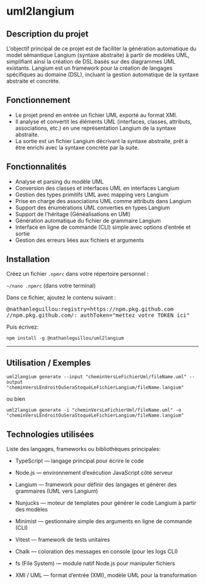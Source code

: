# **uml2langium**

## Description du projet


L’objectif principal de ce projet est de faciliter la génération automatique du model sémantique Langium (syntaxe abstraite) à partir de modèles UML, simplifiant ainsi la création de DSL basés sur des diagrammes UML existants.
Langium est un framework pour la création de langages spécifiques au domaine (DSL), incluant la gestion automatique de la syntaxe abstraite et concrète.

## Fonctionnement

- Le projet prend en entrée un fichier UML exporté au format XMI.
- Il analyse et convertit les éléments UML (interfaces, classes, attributs, associations, etc.) en une représentation Langium de la syntaxe abstraite.
- La sortie est un fichier Langium décrivant la syntaxe abstraite, prêt à être enrichi avec la syntaxe concrète par la suite.

## Fonctionnalités

- Analyse et parsing du modèle UML  
- Conversion des classes et interfaces UML en interfaces Langium  
- Gestion des types primitifs UML avec mapping vers Langium  
- Prise en charge des associations UML comme attributs dans Langium  
- Support des énumérations UML converties en types Langium
- Support de l'héritage (Généalisations en UMl)
- Génération automatique du fichier de grammaire Langium  
- Interface en ligne de commande (CLI) simple avec options d’entrée et sortie  
- Gestion des erreurs liées aux fichiers et arguments

## Installation

Créez un fichier `.npmrc` dans votre répertoire personnel :

`~/nano .npmrc` (dans votre terminal)

Dans ce fichier, ajoutez le contenu suivant :

<pre>
@nathanleguillou:registry=https://npm.pkg.github.com
//npm.pkg.github.com/:_authToken="mettez votre TOKEN ici"
</pre>
Puis écrivez:

`npm install -g @nathanleguillou/uml2langium`

---

## **Utilisation / Exemples**

 
`uml2langium generate --input "cheminVersLeFichierUml/fileName.uml" --output "cheminVersLEndroitOuSeraStoquéLeFichierLangium/fileName.langium"`

ou bien

`uml2langium generate -i "cheminVersLeFichierUml/fileName.uml" -o "cheminVersLEndroitOuSeraStoquéLeFichierLangium/fileName.langium"`
  
 
## **Technologies utilisées**
Liste des langages, frameworks ou bibliothèques principales:

- TypeScript — langage principal pour écrire le code

- Node.js — environnement d’exécution JavaScript côté serveur

- Langium — framework pour définir des langages et générer des grammaires (UML vers Langium)

- Nunjucks — moteur de templates pour générer le code Langium à partir des modèles

- Minimist — gestionnaire simple des arguments en ligne de commande (CLI)

- Vitest — framework de tests unitaires

- Chalk — coloration des messages en console (pour les logs CLI)

- fs (File System) — module natif Node.js pour manipuler fichiers

- XMI / UML — format d’entrée (XMI), modèle UML pour la transformation 